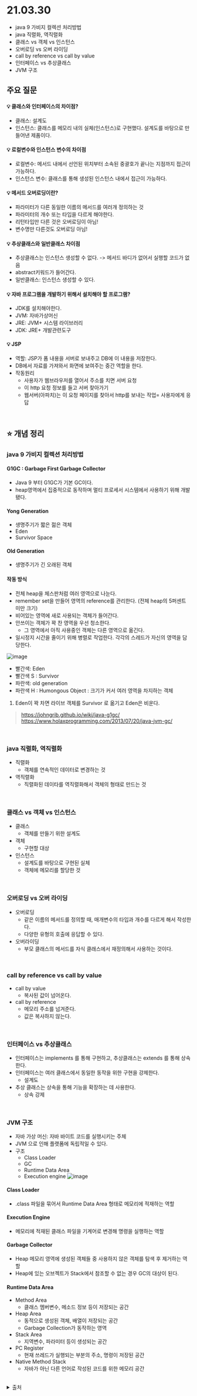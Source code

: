 # 21.03.30
* java 9 가비지 컬렉션 처리방법
* java 직렬화, 역직렬화
* 클래스 vs 객체 vs 인스턴스
* 오버로딩 vs 오버 라이딩
* call by reference vs call by value
* 인터페이스 vs 추상클래스
* JVM 구조
## 주요 질문

#### 💡 클래스와 인터페이스의 차이점?
   * 클래스: 설계도
   * 인스턴스: 클래스를 메모리 내의 실체(인스턴스)로 구현했다. 설계도를 바탕으로 만들어낸 제품이다.
   
#### 💡 로컬변수와 인스턴스 변수의 차이점
   * 로컬변수: 메서드 내에서 선언된 위치부터 소속된 중괄호가 끝나는 지점까지 접근이 가능하다.
   * 인스턴스 변수: 클래스를 통해 생성된 인스턴스 내에서 접근이 가능하다.
   
#### 💡 메서드 오버로딩이란?
   * 파라미터가 다른 동일한 이름의 메서드를 여러개 정의하는 것
   * 파라미터의 개수 또는 타입을 다르게 해야한다.
   * 리턴타입만 다른 것은 오버로딩이 아님!
   * 변수명만 다른것도 오버로딩 아님!

#### 💡 추상클래스와 일반클래스 차이점
   * 추상클래스는 인스턴스 생성할 수 없다. -> 메서드 바디가 없어서 실행할 코드가 없음
   * abstract키워드가 들어간다.
   * 일반클래스: 인스턴스 생성할 수 있다.
#### 💡 자바 프로그램을 개발하기 위해서 설치해야 할 프로그램?
   * JDK를 설치해야한다.
   * JVM: 자바가상머신
   * JRE: JVM+ 시스템 라이브러리
   * JDK: JRE+ 개발관련도구
#### 💡 JSP
   * 역할: JSP가 폼 내용을 서버로 보내주고 DB에 이 내용을 저장한다.
   * DB에서 자료를 가져와서 화면에 보여주는 중간 역할을 한다.
   * 작동원리
      * 사용자가 웹브라우저를 열어서 주소를 치면 서버 요청
      * 이 http 요청 정보를 들고 서버 찾아가기
      * 웹서버(아파치)는 이 요청 페이지를 찾아서 http를 보내는 작업= 사용자에게 응답
<br/>

## ⭐ 개념 정리

### java 9 가비지 컬렉션 처리방법
#### G1GC : Garbage First Garbage Collector
   * Java 9 부터 G1GC가 기본 GC이다.
   * heap영역에서 집중적으로 동작하며 멀티 프로세서 시스템에서 사용하기 위해 개발됐다.

#### Yong Generation
   * 생명주기가 짧은 젊은 객체
   * Eden
   * Survivor Space
#### Old Generation
   * 생명주기가 긴 오래된 객체
#### 작동 방식
   * 전체 heap을 체스판처럼 여러 영역으로 나눈다.
   * remember set을 만들어 영역의 reference를 관리한다. (전체 heap의 5퍼센트 미만 크기)
   * 비어있는 영역에 새로 사용되는 객체가 들어간다.
   * 안쓰이는 객체가 꽉 찬 영역을 우선 청소한다.
      * 그 영역에서 아직 사용중인 객체는 다른 영역으로 옮긴다.
   * 일시정지 시간을 줄이기 위해 병렬로 작업한다.  각각의 스레드가 자신의 영역을 담당한다.

   ![image](https://user-images.githubusercontent.com/39117025/113121689-dba39500-924d-11eb-8cd9-dd69fb813fb4.png)

   * 빨간색: Eden
   * 빨간색 S : Survivor
   * 파란색: old generation
   * 파란색 H : Humongous Object : 크기가 커서 여러 영역을 차지하는 객체
   1. Eden이 꽉 차면 라이브 객체를 Survivor 로 옮기고 Eden은 비운다.

> https://johngrib.github.io/wiki/java-g1gc/   
> https://www.holaxprogramming.com/2013/07/20/java-jvm-gc/
<br/>

### java 직렬화, 역직렬화
   * 직렬화
      * 객체를 연속적인 데이터로 변경하는 것
   * 역직렬화
      * 직렬화된 데이타를 역직렬화해서 객체의 형태로 만드는 것
<br/>

### 클래스 vs 객체 vs 인스턴스
   * 클래스
      * 객체를 만들기 위한 설계도
   * 객체
      * 구현할 대상
   * 인스턴스
      * 설계도를 바탕으로 구현된 실체
      * 객체에 메모리를 할당한 것

   <br/>

### 오버로딩 vs 오버 라이딩
   * 오버로딩
      * 같은 이름의 메서드를 정의할 때, 매개변수의 타입과 개수를 다르게 해서 작성한다.
      * 다양한 유형의 호출에 응답할 수 있다.
   * 오버라이딩
      * 부모 클래스의 메서드를 자식 클래스에서 재정의해서 사용하는 것이다.

   <br/>

### call by reference vs call by value
   * call by value
      * 복사된 값이 넘어온다.
   * call by reference
      * 메모리 주소를 넘겨준다.
      * 값은 복사하지 않는다.
   <br/>

### 인터페이스 vs 추상클래스
   * 인터페이스는 implements 를 통해 구현하고, 추상클래스는 extends 를 통해 상속한다.
   * 인터페이스는 여러 클래스에서 동일한 동작을 위한 구현을 강제한다.
      * 설계도
   * 추상 클래스는 상속을 통해 기능을 확장하는 데 사용한다.
      * 상속 강제
   <br/>

### JVM 구조
   * 자바 가상 머신: 자바 바이트 코드를 실행시키는 주체
   * JVM 으로 인해 플랫폼에 독립적일 수 있다.
   * 구조
      * Class Loader
      * GC
      * Runtime Data Area
      * Execution engine
![image](https://user-images.githubusercontent.com/39117025/113103998-f4ef1600-923a-11eb-9fde-f11c9bb854c7.png)

#### Class Loader
* .class 파일을 묶어서 Runtime Data Area 형태로 메모리에 적재하는 역할
#### Execution Engine
* 메모리에 적재된 클래스 파일을 기계어로 변경해 명령을 실행하는 역할
#### Garbage Collector
* Heap 메모리 영역에 생성된 객체들 중 사용하지 않은 객체를 탐색 후 제거하는 역할
* Heap에 있는 오브젝트가 Stack에서 참조할 수 없는 경우 GC의 대상이 된다.
#### Runtime Data Area
* Method Area
   * 클래스 멤버변수, 메소드 정보 등이 저장되는 공간
* Heap Area
   * 동적으로 생성된 객체, 배열이 저장되는 공간
   * Garbage Collection가 동작하는 영역
* Stack Area
   * 지역변수, 파라미터 등이 생성되는 공간
* PC Register
   * 현재 쓰레드가 실행되는 부분의 주소, 명령이 저장된 공간
* Native Method Stack
   * 자바가 아닌 다른 언어로 작성된 코드를 위한 메모리 공간
<br/>
<details markdown="1">
    <summary>출처</summary>
    <!--summary 아래 빈칸 공백 두고 내용을 적는공간-->
    출처적어주세요
</details>
